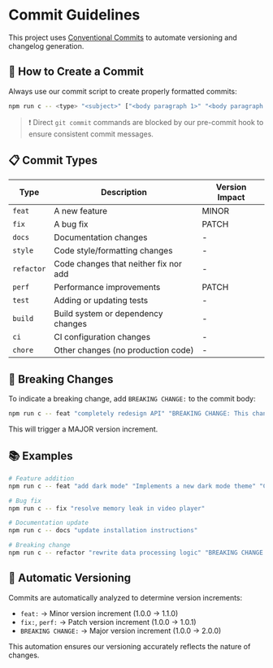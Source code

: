 # Commit Guidelines

This project uses [Conventional Commits](https://www.conventionalcommits.org/) to automate versioning and changelog generation.

## 📝 How to Create a Commit

Always use our commit script to create properly formatted commits:

```bash
npm run c -- <type> "<subject>" ["<body paragraph 1>" "<body paragraph 2>"]
```

> ❗ Direct `git commit` commands are blocked by our pre-commit hook to ensure consistent commit messages.

## 📋 Commit Types

| Type       | Description                            | Version Impact |
|------------|----------------------------------------|----------------|
| `feat`     | A new feature                          | MINOR          |
| `fix`      | A bug fix                              | PATCH          |
| `docs`     | Documentation changes                  | -              |
| `style`    | Code style/formatting changes          | -              |
| `refactor` | Code changes that neither fix nor add  | -              |
| `perf`     | Performance improvements               | PATCH          |
| `test`     | Adding or updating tests               | -              |
| `build`    | Build system or dependency changes     | -              |
| `ci`       | CI configuration changes               | -              |
| `chore`    | Other changes (no production code)     | -              |

## 🚨 Breaking Changes

To indicate a breaking change, add `BREAKING CHANGE:` to the commit body:

```bash
npm run c -- feat "completely redesign API" "BREAKING CHANGE: This changes the core API interface"
```

This will trigger a MAJOR version increment.

## 📚 Examples

```bash
# Feature addition
npm run c -- feat "add dark mode" "Implements a new dark mode theme" "Closes #123"

# Bug fix
npm run c -- fix "resolve memory leak in video player"

# Documentation update
npm run c -- docs "update installation instructions"

# Breaking change
npm run c -- refactor "rewrite data processing logic" "BREAKING CHANGE: completely changes the output format"
```

## 🔄 Automatic Versioning

Commits are automatically analyzed to determine version increments:

- `feat:` → Minor version increment (1.0.0 → 1.1.0)
- `fix:`, `perf:` → Patch version increment (1.0.0 → 1.0.1)
- `BREAKING CHANGE:` → Major version increment (1.0.0 → 2.0.0)

This automation ensures our versioning accurately reflects the nature of changes. 